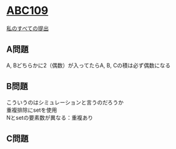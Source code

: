 # [ABC109](https://beta.atcoder.jp/contests/abc109)  
[私のすべての提出](https://beta.atcoder.jp/contests/abc109/submissions?f.Task=&f.Language=&f.Status=&f.User=tokizo)  
  
## A問題  
A, Bどちらかに2（偶数）が入ってたらA, B, Cの積は必ず偶数になる  
  
## B問題  
こういうのはシミュレーションと言うのだろうか  
重複排除にsetを使用  
Nとsetの要素数が異なる：重複あり  
  
## C問題  
